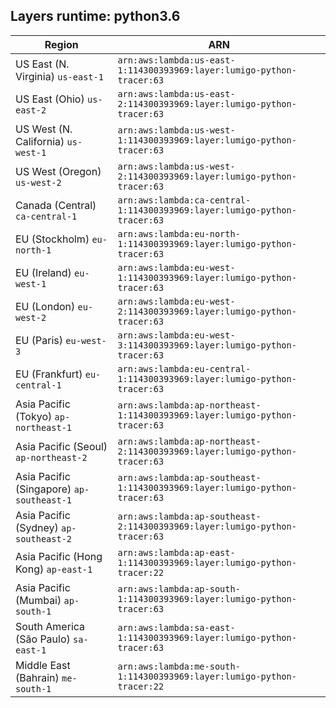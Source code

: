 Layers runtime: python3.6
----
| Region | ARN |
| --- | --- |
|US East (N. Virginia)  `us-east-1`|`arn:aws:lambda:us-east-1:114300393969:layer:lumigo-python-tracer:63`|
|US East (Ohio)  `us-east-2`|`arn:aws:lambda:us-east-2:114300393969:layer:lumigo-python-tracer:63`|
|US West (N. California)  `us-west-1`|`arn:aws:lambda:us-west-1:114300393969:layer:lumigo-python-tracer:63`|
|US West (Oregon)  `us-west-2`|`arn:aws:lambda:us-west-2:114300393969:layer:lumigo-python-tracer:63`|
|Canada (Central)  `ca-central-1`|`arn:aws:lambda:ca-central-1:114300393969:layer:lumigo-python-tracer:63`|
|EU (Stockholm)  `eu-north-1`|`arn:aws:lambda:eu-north-1:114300393969:layer:lumigo-python-tracer:63`|
|EU (Ireland)  `eu-west-1`|`arn:aws:lambda:eu-west-1:114300393969:layer:lumigo-python-tracer:63`|
|EU (London)  `eu-west-2`|`arn:aws:lambda:eu-west-2:114300393969:layer:lumigo-python-tracer:63`|
|EU (Paris)  `eu-west-3`|`arn:aws:lambda:eu-west-3:114300393969:layer:lumigo-python-tracer:63`|
|EU (Frankfurt)  `eu-central-1`|`arn:aws:lambda:eu-central-1:114300393969:layer:lumigo-python-tracer:63`|
|Asia Pacific (Tokyo)  `ap-northeast-1`|`arn:aws:lambda:ap-northeast-1:114300393969:layer:lumigo-python-tracer:63`|
|Asia Pacific (Seoul)  `ap-northeast-2`|`arn:aws:lambda:ap-northeast-2:114300393969:layer:lumigo-python-tracer:63`|
|Asia Pacific (Singapore)  `ap-southeast-1`|`arn:aws:lambda:ap-southeast-1:114300393969:layer:lumigo-python-tracer:63`|
|Asia Pacific (Sydney)  `ap-southeast-2`|`arn:aws:lambda:ap-southeast-2:114300393969:layer:lumigo-python-tracer:63`|
|Asia Pacific (Hong Kong)  `ap-east-1`|`arn:aws:lambda:ap-east-1:114300393969:layer:lumigo-python-tracer:22`|
|Asia Pacific (Mumbai)  `ap-south-1`|`arn:aws:lambda:ap-south-1:114300393969:layer:lumigo-python-tracer:63`|
|South America (São Paulo)  `sa-east-1`|`arn:aws:lambda:sa-east-1:114300393969:layer:lumigo-python-tracer:63`|
|Middle East (Bahrain)  `me-south-1`|`arn:aws:lambda:me-south-1:114300393969:layer:lumigo-python-tracer:22`|
